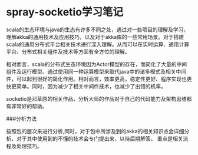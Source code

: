 # spray-socketio学习笔记

scala的生态环境与java的生态有许多不同之处，通过对一些项目的理解及学习，理解akka的通用技术及应用技巧，以及对于akka库的一些常用场景。对于搭建 scala的通用分布式平台相关技术进行深入理解。从而可以在实时运算、通用计算平台、分布式相关组件及技术等方面有全方位的理解。

相对而言，scala的分布式生态环境因为Actor模型的存在，而简化了大量的中间组件及运行模型。通过使用同一种运算模型来取代java中的诸多模式及相关中间件，可以起到很好的简化作用。相对而言，效率更高，稳定性更好、程序实现也更快更简单。同时，因为减少了相关中间件技术，也减少了出错的机率。

socketio是邓草原的相关作品，分析大师的作品对于自己的代码能力及架构思维都有非常好的帮助。

###分析方法

按照包的层次来进行分析,同时，对于包中所涉及到的akka的相关知识点会详细分析，对于其中使用到的不懂的技术会专门提出来，以待后期解答。 重点是相关流程及处理技巧。


